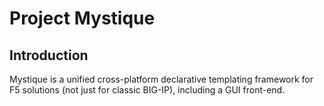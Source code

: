# Project Mystique

## Introduction

Mystique is a unified cross-platform declarative templating framework for F5 solutions (not just for classic BIG-IP), including a GUI front-end.
